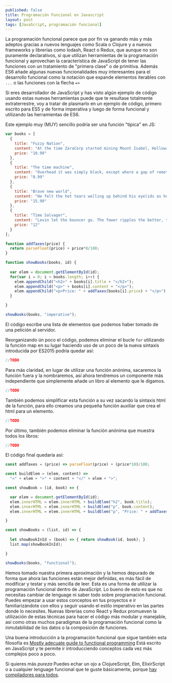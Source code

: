```yaml
---
published: false
title: Programación Funcional en Javascript
layout: post
tags: [JavaScript, programación funcional]
---
```


La programación funcional parece que por fin va ganando más y más adeptos gracias a nuevos lenguajes como Scala o Clojure y a nuevos frameworks y librerías como lodash, React o Redux, que aunque no son puramente declarativos, sí que utilizan herramientas de la programación funcional y aprovechan la característica de JavaScript de tener las funciones con un tratamiento de "primera clase" o de primitiva. Además ES6 añade algunas nuevas funcionalidades muy interesantes para el desarrollo funcional como la notación que expande elementos iterables con `...` o las funciones con la flecha `=>`

Si eres desarrollador de JavaScript y has visto algún ejemplo de código usando estas nuevas herramientas puede que te resultase totalmente extraterrestre, voy a tratar de plasmarlo en un ejemplo de código, primero escrito para ES5 y de forma imperativa y luego de forma funcional y utilizando las herramientas de ES6.

Este ejemplo muy (MUY) sencillo podría ser una función "típica" en JS:

```javascript
var books = [
  { 
    title: "Fuzzy Nation",
    content: "At the time ZaraCorp started mining Mount Isabel, Holloway had idly wondered how an area could be restored to a pristine state once ZaraCorp had mined everything of value out of it, but this was not the same thing as him exhibiting actual concern.",
    price: "10.99"
  },
  { 
    title: "The time machine",
    content: "Overhead it was simply black, except where a gap of remote blue sky shone down upon us here and there. I struck none of my matches because I had no hand free.",
    price: "8.99"
  },
  { 
    title: "Brave new world",
    content: "He felt the hot tears welling up behind his eyelids as he recalled the words and Linda’s voice as she repeated them. And then the reading lessons: The tot is in the pot, the cat is on the mat; and the Elementary Instructions for Beta Workers in the Embryo Store. And long evenings by the fire or, in summertime, on the roof of the little house, when she told him those stories about the Other Place, outside the Reservation: that beautiful, beautiful Other Place, whose memory, as of a heaven, a paradise of goodness and loveliness, he still kept whole and intact, undefiled by contact with the reality of this real London, these actual civilized men and women.",
    price: "15.99"
  },
  { 
    title: "Time Salvager",
    content: "Levin let the bouncer go. The fewer ripples the better, though he didn’t worry much about that here. The odds of a time chronostream self-healing in this cesspool of an inn were high. Still, best not to take chances. That boy had already made enough ripples for both of them, running away from the present. The poor fool knew better. No one ever escaped the auditors.",
    price: "12"
  }
];

function addTaxes(price) {
  return parseFloat(price) + price*8/100;
}

function showBooks(books, id) {
  
  var elem = document.getElementById(id);
  for(var i = 0; i < books.length; i++) {
    elem.appendChild("<h2>" + books[i].title + "</h2>");
    elem.appendChild("<p>" + books[i].content + "</p>");
    elem.appendChild("<p>Price: " + addTaxes(books[i].price) + "</p>"); 
  }

}

showBooks(books, "imperative");
```

El código escribe una lista de elementos que podemos haber tomado de una petición al servidor.

Reorganizando ún poco el código, podemos eliminar el bucle `for` utilizando la función map en su lugar haciendo uso de un poco de la nueva sintaxis introducida por ES2015 podría quedar así:

```javascript
//TODO
```

Para más claridad, en lugar de utilizar una función anónima, sacaremos la función fuera y la nombraremos, así ahora tendremos un componente más independiente que simplemente añade un libro al elemento que le digamos. 

```javascript
//TODO
```

También podemos simplificar esta función a su vez sacando la sintaxis html de la función, para ello creamos una pequeña función auxiliar que crea el html para un elemento.

```javascript
//TODO
```

Por último, también podemos eliminar la función anónima que muestra todos los libros:

```javascript
//TODO
```


El código final quedaría así:

```javascript
const addTaxes = (price) => parseFloat(price) + (price*10)/100;

const buildElem = (elem, content) => 
  "<" + elem + ">" + content + "</" + elem + ">";

const showBook = (id, book) => {

  var elem = document.getElementById(id);
  elem.innerHTML = elem.innerHTML + buildElem("h2", book.title);
  elem.innerHTML = elem.innerHTML + buildElem("p", book.content); 
  elem.innerHTML = elem.innerHTML + buildElem("p", "Price: " + addTaxes(book.price));

}

const showBooks = (list, id) => {
  
  let showBookInId = (book) => { return showBook(id, book); } 
  list.map(showBookInId);

}

showBooks(books, "functional");
```

Hemos tomado nuestra primera aproximación y la hemos depurado de forma que ahora las funciones están mejor definidas, es más fácil de modificar y testar y más sencilla de leer. Esta es una forma de utilizar la programación funcional dentro de JavaScript. Lo bueno de esto es que no necesitas cambiar de lenguage ni saber todo sobre programación funcional. Puedes empezar a usar estos conceptos en tus proyectos e ir familiarizándote con ellos y seguir usando el estilo imperativo en las partes donde lo necesites. Nuevas librerías como React y Redux promueven la utilización de estas técnicas para hacer el código más modular y manejable, así como otras muchos paradigmas de la programación funcional como la inmutabilidad de los datos o la composición de funciones. 

Una buena introducción a la programación funcional que sigue también esta filosofía es [Mostly adecuate guide to functional programming](https://drboolean.gitbooks.io/mostly-adequate-guide/content/index.html) Está escrito en JavaScript y te permite ir introducciendo conceptos cada vez más complejos poco a poco. 

Si quieres más *pureza* Puedes echar un ojo a ClojureScript, Elm, ElixirScript o a cualquier lenguage funcional que te guste básicamente, porque [hay compiladores para todos](https://github.com/jashkenas/coffeescript/wiki/List-of-languages-that-compile-to-JS).